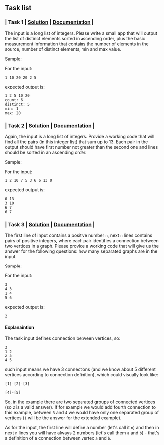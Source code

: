 ## Task list

### | Task 1 | [Solution](https://github.com/gottomy2/dev-test/blob/master/src/DistinctSortedAscElements.java) |  [Documentation](https://gottomy2.github.io/dev-test/DistinctSortedAscElements.html) | 
The input is a long list of integers. Please write a small app that will output the list of distinct elements sorted in ascending order, plus the basic measurement information that contains the number of elements in the source, number of distinct elements, min and max value.

Sample:

For the input:

```
1 10 20 20 2 5
```

expected output is: 

```
1 2 5 10 20
count: 6
distinct: 5
min: 1
max: 20
```

### | Task 2 | [Solution](https://github.com/gottomy2/dev-test/blob/master/src/FindingPairs.java) | [Documentation](https://gottomy2.github.io/dev-test/FindingPairs.html) |
Again, the input is a long list of integers. Provide a working code that will find all the pairs (in this integer list) that sum up to 13. Each pair in the output should have first number not greater than the second one and lines should be sorted in an ascending order.

Sample:

For the input:

```
1 2 10 7 5 3 6 6 13 0

```

expected output is:

```
0 13
3 10
6 7
6 7
```

### | Task 3 | [Solution](https://github.com/gottomy2/dev-test/blob/master/src/ConnectedGraphsFinder.java) | [Documentation](https://gottomy2.github.io/dev-test/ConnectedGraphsFinder.html) |
The first line of input contains a positive number `n`, next `n` lines contains pairs of positive integers, where each pair identifies a connection between two vertices in a graph. Please provide a working code that will give us the answer for the following questions: how many separated graphs are in the input.

Sample: 

For the input:

```
3
4 3
1 4
5 6
```

expected output is:

```
2
```

#### Explanaintion
The task input defines connection between vertices, so:

```
3
1 2
2 3
4 5
```

such input means we have 3 connections (and we know about 5 different vertices according to connection definition), which could visually look like:

```
[1]-[2]-[3]

[4]-[5]
```

So, in the example there are two separated groups of connected vertices (so `2` is a valid answer). If for example we would add fourth connection to this example, between `3` and `4` we would have only one separated group of vertices (`1` will be the answer for the extended example).

As for the input, the first line will define a number (let's call it `n`) and then in next `n` lines you will have always 2 numbers (let's call them `a` and `b`) - that's a definition of a connection between vertex `a` and `b`.
